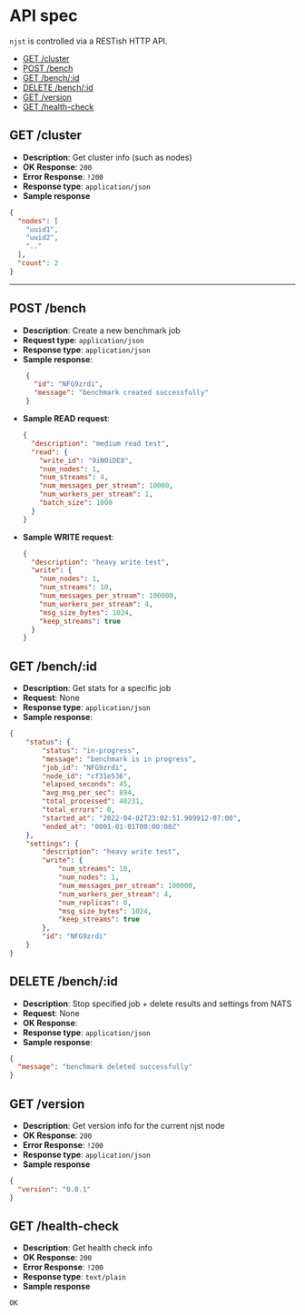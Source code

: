 # API spec

`njst` is controlled via a RESTish HTTP API.

* [GET /cluster](#get--cluster)
* [POST /bench](#post--bench)
* [GET /bench/:id](#get--bench--id)
* [DELETE /bench/:id](#delete--bench--id)
* [GET /version](#get--version)
* [GET /health-check](#get--health-check)

## GET /cluster

* **Description**: Get cluster info (such as nodes)
* **OK Response**: `200`
* **Error Response**: `!200`
* **Response type**: `application/json`
* **Sample response**

```json
{
  "nodes": [
    "uuid1",
    "uuid2",
    ".."
  ],
  "count": 2
}
```

---

## POST /bench
* **Description**: Create a new benchmark job
* **Request type**: `application/json`
* **Response type**: `application/json`
* **Sample response**:
```json
    {
      "id": "NFG9zrdi",
      "message": "benchmark created successfully"
    }
```
* **Sample READ request**:
    ```json
    {
      "description": "medium read test",
      "read": {
        "write_id": "9iN0iDE8",
        "num_nodes": 1,
        "num_streams": 4,
        "num_messages_per_stream": 10000,
        "num_workers_per_stream": 1,
        "batch_size": 1000
      }
    }
    ```
* **Sample WRITE request**:
    ```json
    {
      "description": "heavy write test",
      "write": {
        "num_nodes": 1,
        "num_streams": 10,
        "num_messages_per_stream": 100000,
        "num_workers_per_stream": 4,
        "msg_size_bytes": 1024,
        "keep_streams": true
      }
    }
    ```

## GET /bench/:id
* **Description**: Get stats for a specific job
* **Request**: None
* **Response type**: `application/json`
* **Sample response**:
```json
{
	"status": {
		"status": "in-progress",
		"message": "benchmark is in progress",
		"job_id": "NFG9zrdi",
		"node_id": "cf31e536",
		"elapsed_seconds": 45,
		"avg_msg_per_sec": 894,
		"total_processed": 40231,
		"total_errors": 0,
		"started_at": "2022-04-02T23:02:51.909912-07:00",
		"ended_at": "0001-01-01T00:00:00Z"
	},
	"settings": {
		"description": "heavy write test",
		"write": {
			"num_streams": 10,
			"num_nodes": 1,
			"num_messages_per_stream": 100000,
			"num_workers_per_stream": 4,
			"num_replicas": 0,
			"msg_size_bytes": 1024,
			"keep_streams": true
		},
		"id": "NFG9zrdi"
	}
}
```

## DELETE /bench/:id
* **Description**: Stop specified job + delete results and settings from NATS
* **Request**: None
* **OK Response**:
* **Response type**: `application/json`
* **Sample response**:
```json
{
  "message": "benchmark deleted successfully"
}
```


## GET /version

* **Description**: Get version info for the current njst node
* **OK Response**: `200`
* **Error Response**: `!200`
* **Response type**: `application/json`
* **Sample response**

```json
{
  "version": "0.0.1"
}
```

## GET /health-check

* **Description**: Get health check info
* **OK Response**: `200`
* **Error Response**: `!200`
* **Response type**: `text/plain`
* **Sample response**

```text
OK
```
